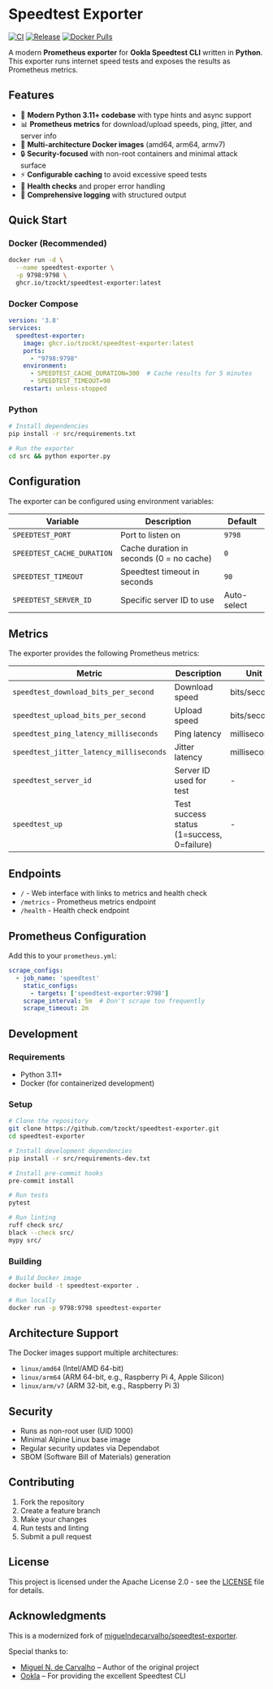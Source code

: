 # Speedtest Exporter

[![CI](https://github.com/tzockt/speedtest-exporter/actions/workflows/ci.yml/badge.svg)](https://github.com/tzockt/speedtest-exporter/actions/workflows/ci.yml)
[![Release](https://github.com/tzockt/speedtest-exporter/actions/workflows/release.yml/badge.svg)](https://github.com/tzockt/speedtest-exporter/actions/workflows/release.yml)
[![Docker Pulls](https://img.shields.io/docker/pulls/ghcr.io/tzockt/speedtest-exporter)](https://github.com/tzockt/speedtest-exporter/pkgs/container/speedtest-exporter)

A modern **Prometheus exporter** for **Ookla Speedtest CLI** written in **Python**. This exporter runs internet speed tests and exposes the results as Prometheus metrics.

## Features

- 🚀 **Modern Python 3.11+ codebase** with type hints and async support
- 📊 **Prometheus metrics** for download/upload speeds, ping, jitter, and server info
- 🐳 **Multi-architecture Docker images** (amd64, arm64, armv7)
- 🔒 **Security-focused** with non-root containers and minimal attack surface
- ⚡ **Configurable caching** to avoid excessive speed tests
- 🏥 **Health checks** and proper error handling
- 📝 **Comprehensive logging** with structured output

## Quick Start

### Docker (Recommended)

```bash
docker run -d \
  --name speedtest-exporter \
  -p 9798:9798 \
  ghcr.io/tzockt/speedtest-exporter:latest
```

### Docker Compose

```yaml
version: '3.8'
services:
  speedtest-exporter:
    image: ghcr.io/tzockt/speedtest-exporter:latest
    ports:
      - "9798:9798"
    environment:
      - SPEEDTEST_CACHE_DURATION=300  # Cache results for 5 minutes
      - SPEEDTEST_TIMEOUT=90
    restart: unless-stopped
```

### Python

```bash
# Install dependencies
pip install -r src/requirements.txt

# Run the exporter
cd src && python exporter.py
```

## Configuration

The exporter can be configured using environment variables:

| Variable | Description | Default |
|----------|-------------|---------|
| `SPEEDTEST_PORT` | Port to listen on | `9798` |
| `SPEEDTEST_CACHE_DURATION` | Cache duration in seconds (0 = no cache) | `0` |
| `SPEEDTEST_TIMEOUT` | Speedtest timeout in seconds | `90` |
| `SPEEDTEST_SERVER_ID` | Specific server ID to use | Auto-select |

## Metrics

The exporter provides the following Prometheus metrics:

| Metric | Description | Unit |
|--------|-------------|------|
| `speedtest_download_bits_per_second` | Download speed | bits/second |
| `speedtest_upload_bits_per_second` | Upload speed | bits/second |
| `speedtest_ping_latency_milliseconds` | Ping latency | milliseconds |
| `speedtest_jitter_latency_milliseconds` | Jitter latency | milliseconds |
| `speedtest_server_id` | Server ID used for test | - |
| `speedtest_up` | Test success status (1=success, 0=failure) | - |

## Endpoints

- `/` - Web interface with links to metrics and health check
- `/metrics` - Prometheus metrics endpoint
- `/health` - Health check endpoint

## Prometheus Configuration

Add this to your `prometheus.yml`:

```yaml
scrape_configs:
  - job_name: 'speedtest'
    static_configs:
      - targets: ['speedtest-exporter:9798']
    scrape_interval: 5m  # Don't scrape too frequently
    scrape_timeout: 2m
```

## Development

### Requirements

- Python 3.11+
- Docker (for containerized development)

### Setup

```bash
# Clone the repository
git clone https://github.com/tzockt/speedtest-exporter.git
cd speedtest-exporter

# Install development dependencies
pip install -r src/requirements-dev.txt

# Install pre-commit hooks
pre-commit install

# Run tests
pytest

# Run linting
ruff check src/
black --check src/
mypy src/
```

### Building

```bash
# Build Docker image
docker build -t speedtest-exporter .

# Run locally
docker run -p 9798:9798 speedtest-exporter
```

## Architecture Support

The Docker images support multiple architectures:

- `linux/amd64` (Intel/AMD 64-bit)
- `linux/arm64` (ARM 64-bit, e.g., Raspberry Pi 4, Apple Silicon)
- `linux/arm/v7` (ARM 32-bit, e.g., Raspberry Pi 3)

## Security

- Runs as non-root user (UID 1000)
- Minimal Alpine Linux base image
- Regular security updates via Dependabot
- SBOM (Software Bill of Materials) generation

## Contributing

1. Fork the repository
2. Create a feature branch
3. Make your changes
4. Run tests and linting
5. Submit a pull request

## License

This project is licensed under the Apache License 2.0 - see the [LICENSE](LICENSE) file for details.

## Acknowledgments

This is a modernized fork of [miguelndecarvalho/speedtest-exporter](https://github.com/miguelndecarvalho/speedtest-exporter).

Special thanks to:
- [Miguel N. de Carvalho](https://github.com/miguelndecarvalho) – Author of the original project
- [Ookla](https://www.speedtest.net/) – For providing the excellent Speedtest CLI